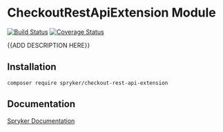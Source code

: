 # CheckoutRestApiExtension Module
[![Build Status](https://travis-ci.org/spryker/checkout-rest-api-extension.svg)](https://travis-ci.org/spryker/checkout-rest-api-extension)
[![Coverage Status](https://coveralls.io/repos/github/spryker/checkout-rest-api-extension/badge.svg)](https://coveralls.io/github/spryker/checkout-rest-api-extension)

{{ADD DESCRIPTION HERE}}

## Installation

```
composer require spryker/checkout-rest-api-extension
```

## Documentation

[Spryker Documentation](https://academy.spryker.com/developing_with_spryker/module_guide/modules.html)
